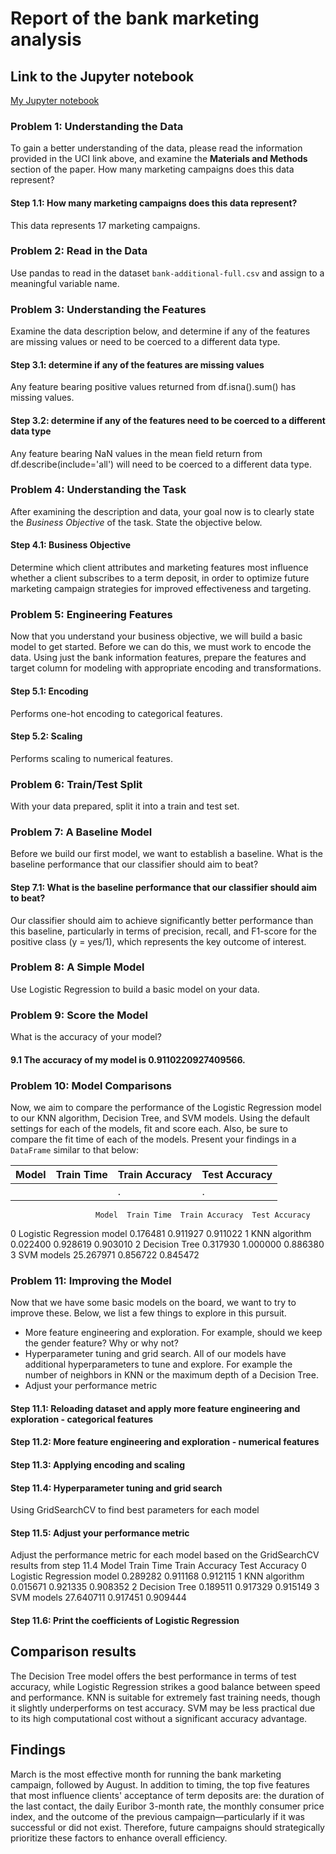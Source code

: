 # Report of the bank marketing analysis

## Link to the Jupyter notebook
[My Jupyter notebook](https://github.com/jeffhonghou/bank_marketing_analysis/blob/main/prompt_III.ipynb)

### Problem 1: Understanding the Data
To gain a better understanding of the data, please read the information provided in the UCI link above, and examine the **Materials and Methods** section of the paper.  How many marketing campaigns does this data represent?
#### Step 1.1: How many marketing campaigns does this data represent?
This data represents 17 marketing campaigns.

### Problem 2: Read in the Data
Use pandas to read in the dataset `bank-additional-full.csv` and assign to a meaningful variable name.

### Problem 3: Understanding the Features
Examine the data description below, and determine if any of the features are missing values or need to be coerced to a different data type.
#### Step 3.1: determine if any of the features are missing values
Any feature bearing positive values returned from df.isna().sum() has missing values.
#### Step 3.2: determine if any of the features need to be coerced to a different data type
Any feature bearing NaN values in the mean field return from df.describe(include='all') will need to be coerced to a different data type.

### Problem 4: Understanding the Task
After examining the description and data, your goal now is to clearly state the *Business Objective* of the task.  State the objective below.
#### Step 4.1: Business Objective
Determine which client attributes and marketing features most influence whether a client subscribes to a term deposit, in order to optimize future marketing campaign strategies for improved effectiveness and targeting.

### Problem 5: Engineering Features
Now that you understand your business objective, we will build a basic model to get started.  Before we can do this, we must work to encode the data.  Using just the bank information features, prepare the features and target column for modeling with appropriate encoding and transformations.
#### Step 5.1: Encoding
Performs one-hot encoding to categorical features.
#### Step 5.2: Scaling
Performs scaling to numerical features.

### Problem 6: Train/Test Split
With your data prepared, split it into a train and test set.

### Problem 7: A Baseline Model
Before we build our first model, we want to establish a baseline.  What is the baseline performance that our classifier should aim to beat?
#### Step 7.1: What is the baseline performance that our classifier should aim to beat?
Our classifier should aim to achieve significantly better performance than this baseline, particularly in terms of precision, recall, and F1-score for the positive class (y = yes/1), which represents the key outcome of interest.

### Problem 8: A Simple Model
Use Logistic Regression to build a basic model on your data. 

### Problem 9: Score the Model
What is the accuracy of your model?
#### 9.1 The accuracy of my model is 0.9110220927409566.

### Problem 10: Model Comparisons
Now, we aim to compare the performance of the Logistic Regression model to our KNN algorithm, Decision Tree, and SVM models.  Using the default settings for each of the models, fit and score each.  Also, be sure to compare the fit time of each of the models.  Present your findings in a `DataFrame` similar to that below:

| Model | Train Time | Train Accuracy | Test Accuracy |
| ----- | ---------- | -------------  | -----------   |
|     |    |.     |.     |

                       Model  Train Time  Train Accuracy  Test Accuracy
0  Logistic Regression model    0.176481        0.911927       0.911022
1              KNN algorithm    0.022400        0.928619       0.903010
2              Decision Tree    0.317930        1.000000       0.886380
3                 SVM models   25.267971        0.856722       0.845472

### Problem 11: Improving the Model
Now that we have some basic models on the board, we want to try to improve these.  Below, we list a few things to explore in this pursuit.
- More feature engineering and exploration.  For example, should we keep the gender feature?  Why or why not?
- Hyperparameter tuning and grid search.  All of our models have additional hyperparameters to tune and explore.  For example the number of neighbors in KNN or the maximum depth of a Decision Tree.  
- Adjust your performance metric
#### Step 11.1: Reloading dataset and apply more feature engineering and exploration - categorical features
#### Step 11.2: More feature engineering and exploration - numerical features
#### Step 11.3: Applying encoding and scaling
#### Step 11.4: Hyperparameter tuning and grid search
Using GridSearchCV to find best parameters for each model
#### Step 11.5: Adjust your performance metric
Adjust the performance metric for each model based on the GridSearchCV results from step 11.4
                       Model  Train Time  Train Accuracy  Test Accuracy
0  Logistic Regression model    0.289282        0.911168       0.912115
1              KNN algorithm    0.015671        0.921335       0.908352
2              Decision Tree    0.189511        0.917329       0.915149
3                 SVM models   27.640711        0.917451       0.909444
#### Step 11.6: Print the coefficients of Logistic Regression

## Comparison results
The Decision Tree model offers the best performance in terms of test accuracy, while Logistic Regression strikes a good balance between speed and performance. KNN is suitable for extremely fast training needs, though it slightly underperforms on test accuracy. SVM may be less practical due to its high computational cost without a significant accuracy advantage.

## Findings
March is the most effective month for running the bank marketing campaign, followed by August. In addition to timing, the top five features that most influence clients' acceptance of term deposits are: the duration of the last contact, the daily Euribor 3-month rate, the monthly consumer price index, and the outcome of the previous campaign—particularly if it was successful or did not exist. Therefore, future campaigns should strategically prioritize these factors to enhance overall efficiency.